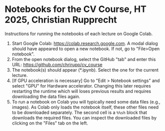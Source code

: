 # Notebooks for the CV Course, HT 2025, Christian Rupprecht

Instructions for running the notebooks of each lecture on Google Colab.

1. Start Google Colab: https://colab.research.google.com. A modal dialog should have appeared to open a new notebook. If not, go to "File>Open notebook".
2. From the open notebook dialog, select the GitHub "tab" and enter this URL: https://github.com/chrirupp/cv_course
3. The notebook(s) should appear (*.ipynb). Select the one for the current lecture.
4. [If GPU acceleration is necessary] Go to "Edit > Notebook settings" and select "GPU" for Hardware accelerator. Changing this later requires restarting the runtime which will loses previous results and requires downloading the data files again.
5. To run a notebook on Colab you will typically need some data files (e.g., images). As Colab only loads the notebook itself, these other files need to be downloaded separately. The second cell is a `%%sh` block that downloads the required files. You can inspect the downloaded files by clicking on the "Files" tab on the left.
